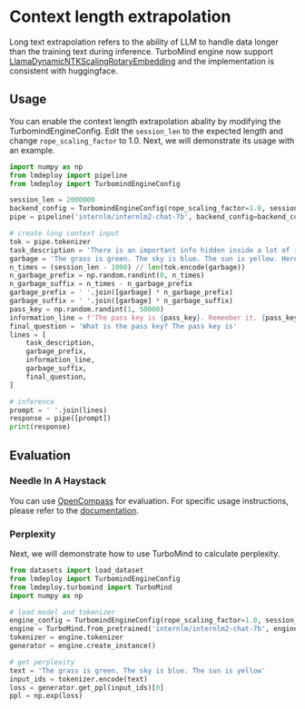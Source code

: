# Context length extrapolation

Long text extrapolation refers to the ability of LLM to handle data longer than the training text during inference. TurboMind engine now support [LlamaDynamicNTKScalingRotaryEmbedding](https://github.com/huggingface/transformers/blob/main/src/transformers/models/llama/modeling_llama.py#L178) and the implementation is consistent with huggingface.

## Usage

You can enable the context length extrapolation abality by modifying the TurbomindEngineConfig. Edit the `session_len` to the expected length and change `rope_scaling_factor` to 1.0. Next, we will demonstrate its usage with an example.

```python
import numpy as np
from lmdeploy import pipeline
from lmdeploy import TurbomindEngineConfig

session_len = 2000000
backend_config = TurbomindEngineConfig(rope_scaling_factor=1.0, session_len=session_len)
pipe = pipeline('internlm/internlm2-chat-7b', backend_config=backend_config)

# create long context input
tok = pipe.tokenizer
task_description = 'There is an important info hidden inside a lot of irrelevant text. Find it and memorize them. I will quiz you about the important information there.'
garbage = 'The grass is green. The sky is blue. The sun is yellow. Here we go. There and back again.'
n_times = (session_len - 1000) // len(tok.encode(garbage))
n_garbage_prefix = np.random.randint(0, n_times)
n_garbage_suffix = n_times - n_garbage_prefix
garbage_prefix = ' '.join([garbage] * n_garbage_prefix)
garbage_suffix = ' '.join([garbage] * n_garbage_suffix)
pass_key = np.random.randint(1, 50000)
information_line = f'The pass key is {pass_key}. Remember it. {pass_key} is the pass key.'  # noqa: E501
final_question = 'What is the pass key? The pass key is'
lines = [
    task_description,
    garbage_prefix,
    information_line,
    garbage_suffix,
    final_question,
]

# inference
prompt = ' '.join(lines)
response = pipe([prompt])
print(response)
```

## Evaluation

### Needle In A Haystack

You can use [OpenCompass](https://github.com/open-compass/opencompass) for evaluation. For specific usage instructions, please refer to the [documentation](https://github.com/open-compass/opencompass/blob/main/docs/en/advanced_guides/needleinahaystack_eval.md).

### Perplexity

Next, we will demonstrate how to use TurboMind to calculate perplexity.

```python
from datasets import load_dataset
from lmdeploy import TurbomindEngineConfig
from lmdeploy.turbomind import TurboMind
import numpy as np

# load model and tokenizer
engine_config = TurbomindEngineConfig(rope_scaling_factor=1.0, session_len=200000)
engine = TurboMind.from_pretrained('internlm/internlm2-chat-7b', engine_config)
tokenizer = engine.tokenizer
generator = engine.create_instance()

# get perplexity
text = 'The grass is green. The sky is blue. The sun is yellow'
input_ids = tokenizer.encode(text)
loss = generator.get_ppl(input_ids)[0]
ppl = np.exp(loss)
```
